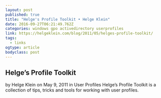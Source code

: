 ```yaml
---
layout: post 
published: true 
title: "Helge's Profile Toolkit • Helge Klein" 
date: 2016-09-27T06:21:49.762Z 
categories: windows gpo activedirectory userprofiles
link: https://helgeklein.com/blog/2011/05/helges-profile-toolkit/ 
tags:
  - links
ogtype: article 
bodyclass: post 
---
```


## Helge’s Profile Toolkit

by Helge Klein on May 9, 2011 in User Profiles
Helge’s Profile Toolkit is a collection of tips, tricks and tools for working with user profiles.